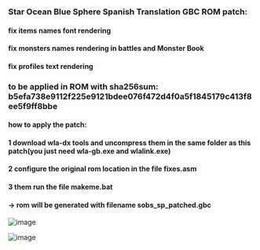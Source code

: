 ### Star Ocean Blue Sphere Spanish Translation GBC ROM patch: 
#### fix items names font rendering
#### fix monsters names rendering in battles and Monster Book
#### fix profiles text rendering

### to be applied in ROM with sha256sum: b5efa738e9112f225e9121bdee076f472d4f0a5f1845179c413f8ee5f9ff8bbe

#### how to apply the patch:
#### 1 download wla-dx tools and uncompress them in the same folder as this patch(you just need wla-gb.exe and wlalink.exe)
#### 2 configure the original rom location in the file fixes.asm
#### 3 them run the file makeme.bat

#### -> rom will be generated with filename sobs_sp_patched.gbc


![image](https://user-images.githubusercontent.com/31348553/120906207-e1db3680-c62d-11eb-9a63-1546368b8a80.png)


![image](https://user-images.githubusercontent.com/31348553/120906216-ed2e6200-c62d-11eb-86d3-c12da23954bf.png)
